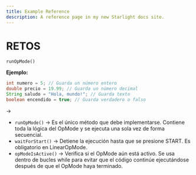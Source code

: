 ```yaml
---
title: Example Reference
description: A reference page in my new Starlight docs site.
---
```


# RETOS

`runOpMode()`

**Ejemplo:**
```java
int numero = 5; // Guarda un número entero
double precio = 19.99; // Guarda un número decimal
String saludo = "Hola, mundo!"; // Guarda texto
boolean encendido = true; // Guarda verdadero o falso
```

→

- `runOpMode()` → Es el único método que debe implementarse. Contiene toda la lógica del OpMode y se ejecuta una sola vez de forma secuencial.
- `waitForStart()` → Detiene la ejecución hasta que se presione START. Es obligatorio en LinearOpMode.
- `opModeIsActive()` → Verifica si el OpMode aún está activo. Se usa dentro de bucles while para evitar que el código continúe ejecutándose después de que el OpMode haya terminado.